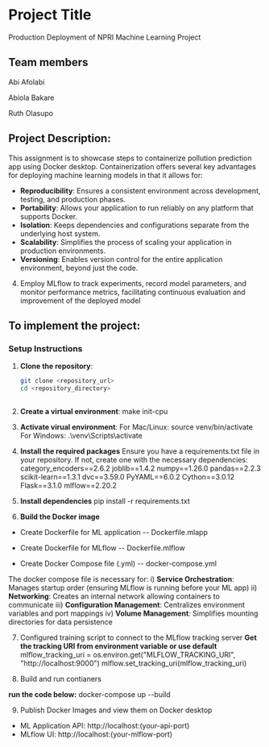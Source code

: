 #  Project Title
Production Deployment of NPRI Machine Learning Project
 
## Team members
 
Abi Afolabi
 
Abiola Bakare  
 
Ruth Olasupo
 
 
## Project Description:
This assignment is to showcase steps to containerize pollution prediction app using Docker desktop. Containerization offers several key advantages for deploying machine learning models in that it allows for:

- **Reproducibility**: Ensures a consistent environment across development, testing, and production phases.
- **Portability**: Allows your application to run reliably on any platform that supports Docker.
- **Isolation**: Keeps dependencies and configurations separate from the underlying host system.
- **Scalability**: Simplifies the process of scaling your application in production environments.
- **Versioning**: Enables version control for the entire application environment, beyond just the code. 






4. Employ MLflow to track experiments, record model parameters, and monitor performance metrics, facilitating continuous evaluation and improvement of the deployed model
 
## To implement the project:
 
### Setup Instructions
 
1. **Clone the repository**:
   ```bash
   git clone <repository_url>
   cd <repository_directory>
 
2. **Create a virtual environment**:
make init-cpu
 
3. **Activate virual environment**:
For Mac/Linux: source venv/bin/activate
For Windows: .\venv\Scripts\activate
 
4. **Install the required packages**
Ensure you have a requirements.txt file in your repository. If not, create one with the necessary dependencies:
category_encoders==2.6.2
joblib==1.4.2
numpy==1.26.0
pandas==2.2.3
scikit-learn==1.3.1
dvc==3.59.0
PyYAML==6.0.2
Cython==3.0.12
Flask==3.1.0
mlflow==2.20.2
 
5. **Install dependencies**
pip install -r requirements.txt
 
6. **Build the Docker image**
- Create Dockerfile for ML application
-- Dockerfile.mlapp 

- Create Dockerfile for MLflow
-- Dockerfile.mlflow 

- Create Docker Compose file (.yml)
-- docker-compose.yml

The docker compose file is necessary for:
i)   **Service Orchestration**: Manages startup order (ensuring MLflow is running before your ML app)
ii)  **Networking**: Creates an internal network allowing containers to communicate
iii) **Configuration Management**: Centralizes environment variables and port mappings
iv)  **Volume Management**: Simplifies mounting directories for data persistence

 
7. Configured training script to connect to the MLflow tracking server
**Get the tracking URI from environment variable or use default**
mlflow_tracking_uri = os.environ.get("MLFLOW_TRACKING_URI", "http://localhost:9000")
mlflow.set_tracking_uri(mlflow_tracking_uri)
 
8. Build and run contianers

**run the code below:**
docker-compose up --build

9. Publish Docker Images and view them on Docker desktop
- ML Application API: http://localhost:(your-api-port)
- MLflow UI: http://localhost:(your-mlflow-port)

 
 